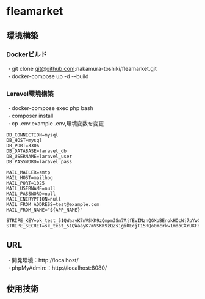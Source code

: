# fleamarket

## 環境構築
### Dockerビルド
・git clone git@github.com:nakamura-toshiki/fleamarket.git  
・docker-compose up -d --build
### Laravel環境構築
・docker-compose exec php bash  
・composer install  
・cp .env.example .env,環境変数を変更  
``` text
DB_CONNECTION=mysql
DB_HOST=mysql
DB_PORT=3306
DB_DATABASE=laravel_db
DB_USERNAME=laravel_user
DB_PASSWORD=laravel_pass
```
``` text
MAIL_MAILER=smtp
MAIL_HOST=mailhog
MAIL_PORT=1025
MAIL_USERNAME=null
MAIL_PASSWORD=null
MAIL_ENCRYPTION=null
MAIL_FROM_ADDRESS=test@example.com
MAIL_FROM_NAME="${APP_NAME}"
```
``` text
STRIPE_KEY=pk_test_51QWaayK7mVSKK9zQmpmJSm7AjfEvINznQGXoBEnokHOcWj7pYwC5HoPJa8Q7O6hPTjIEyA8G6yyNsnOleiaGXhNN007XU5vnmw
STRIPE_SECRET=sk_test_51QWaayK7mVSKK9zQZs1gi0EcjT15RQo0mcrkw1mdoCXrUKFqmEw2LXg5KZz75LaYZaMNDeeFRPZkLgkRJBJLswpp002RuTqNgO
```
## URL
・開発環境：http://localhost/  
・phpMyAdmin:：http://localhost:8080/
## 使用技術

